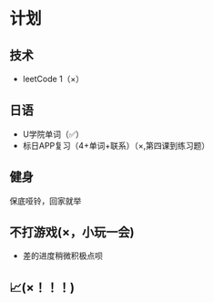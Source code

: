 # 计划
## 技术
- leetCode 1（×）
## 日语
- U学院单词（✅）
- 标日APP复习（4+单词+联系）（×,第四课到练习题）
## 健身
保底哑铃，回家就举
## 不打游戏(×，小玩一会)
- 差的进度稍微积极点呗
## 📈(×！！！)
